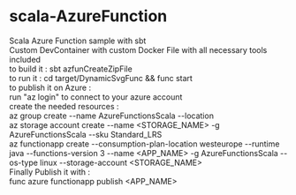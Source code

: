 # scala-AzureFunction
Scala Azure Function sample with sbt  
Custom DevContainer with custom Docker File  with all necessary tools included  
to build it : sbt azfunCreateZipFile  
to run it : cd target/DynamicSvgFunc && func start  
to publish it on Azure :  
run "az login" to connect to your azure account  
create the needed resources :  
az group create --name AzureFunctionsScala --location <REGION>  
az storage account create --name <STORAGE_NAME> -g AzureFunctionsScala --sku Standard_LRS  
az functionapp create --consumption-plan-location westeurope --runtime java --functions-version 3 --name <APP_NAME> -g  AzureFunctionsScala --os-type linux --storage-account <STORAGE_NAME>  
Finally Publish it with :  
func azure functionapp publish <APP_NAME>  
